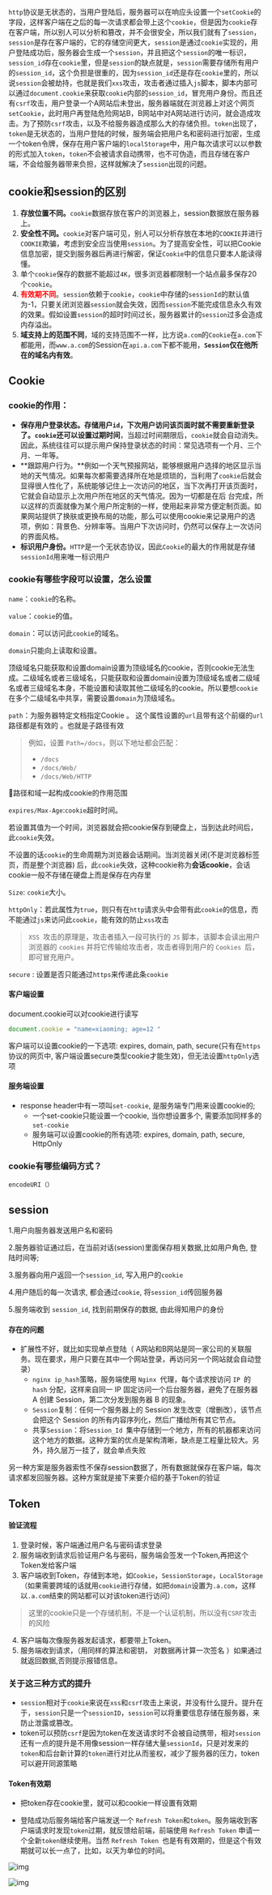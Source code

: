 `http`协议是无状态的，当用户登陆后，服务器可以在响应头设置一个`setCookie`的字段，这样客户端在之后的每一次请求都会带上这个`cookie`，但是因为`cookie`存在客户端，所以别人可以分析和篡改，并不会很安全，所以我们就有了`session`，`session`是存在客户端的，它的存储空间更大，`session`是通过`cookie`实现的，用户登陆成功后，服务器会生成一个`session`，并且把这个`session`的唯一标识，`session_id`存在`cookie`里，但是`session`的缺点就是，`session`需要存储所有用户的`session_id`，这个负担是很重的，因为`session_id`还是存在`cookie`里的，所以说`session`会被劫持，也就是我们`xxs`攻击，攻击者通过插入`js`脚本，脚本内部可以通过`document.cookie`来获取`cookie`内部的`session_id`，冒充用户身份。而且还有`csrf`攻击，用户登录一个A网站后未登出，服务器端就在浏览器上对这个网页`setCookie`，此时用户再登陆危险网站B，B网站中对A网站进行访问，就会造成攻击。为了预防`csrf`攻击，以及不给服务器造成那么大的存储负担。`token`出现了，`token`是无状态的，当用户登陆的时候，服务端会把用户名和密码进行加密，生成一个token令牌，保存在用户客户端的`localStorage`中，用户每次请求可以以参数的形式加入`token`，`token`不会被请求自动携带，也不可伪造，而且存储在客户端，不会给服务器带来负担，这样就解决了`session`出现的问题。

## cookie和session的区别

1. **存放位置不同。**`cookie`数据存放在客户的浏览器上，session数据放在服务器上。
2. **安全性不同。**`cookie`对客户端可见，别人可以分析存放在本地的`COOKIE`并进行`COOKIE`欺骗，考虑到安全应当使用`session`。为了提高安全性，可以把Cookie信息加密，提交到服务器后再进行解密，保证`Cookie`中的信息只要本人能读得懂。
4. 单个`cookie`保存的数据不能超过`4K`，很多浏览器都限制一个站点最多保存20个`cookie`。
5. **<font color='red'>有效期不同</font>**。`session`依赖于`cookie`，`cookie`中存储的`sessionId`的默认值为-1，只要关闭浏览器`session`就会失效，因而`session`不能完成信息永久有效的效果。假如设置`session`的超时时间过长，服务器累计的`session`过多会造成内存溢出。
6. **域支持上的范围不同**，域的支持范围不一样，比方说`a.com`的`Cookie`在`a.com`下都能用，而`www.a.com`的Session在`api.a.com`下都不能用，**`Session`仅在他所在的域名内有效**。

## Cookie

### cookie的作用：

- **保存用户登录状态。**存储用户`id`，下次用户访问该页面时就不需要重新登录了。`cookie`还**可以设置过期时间**，当超过时间期限后，`cookie`就会自动消失。因此，系统往往可以提示用户保持登录状态的时间：常见选项有一个月、三个 月、一年等。
- **跟踪用户行为。**例如一个天气预报网站，能够根据用户选择的地区显示当地的天气情况。如果每次都需要选择所在地是烦琐的，当利用了`cookie`后就会显得很人性化了，系统能够记住上一次访问的地区，当下次再打开该页面时，它就会自动显示上次用户所在地区的天气情况。因为一切都是在后 台完成，所以这样的页面就像为某个用户所定制的一样，使用起来非常方便定制页面。如果网站提供了换肤或更换布局的功能，那么可以使用cookie来记录用户的选项，例如：背景色、分辨率等。当用户下次访问时，仍然可以保存上一次访问的界面风格。
- **标识用户身份。**`HTTP`是一个无状态协议，因此`Cookie`的最大的作用就是存储`sessionId`用来唯一标识用户

### cookie有哪些字段可以设置，怎么设置

`name`：`cookie`的名称。

`value`：`cookie`的值。

`domain`：可以访问此`cookie`的域名。

`domain`只能向上读取和设置。

顶级域名只能获取和设置domain设置为顶级域名的cookie，否则cookie无法生成。二级域名或者三级域名，只能获取和设置domain设置为顶级域名或者二级域名或者三级域名本身，不能设置和读取其他二级域名的cookie。所以要想`cookie`在多个二级域名中共享，需要设置`domain`为顶级域名。

`path`：为服务器特定文档指定Cookie 。 这个属性设置的`url`且带有这个前缀的`url`路径都是有效的 。也就是子路径有效

> 例如，设置 `Path=/docs`，则以下地址都会匹配：
>
> - `/docs`
> - `/docs/Web/`
> - `/docs/Web/HTTP`

🌟路径和域一起构成cookie的作用范围

`expires/Max-Age`:`cookie`超时时间。

若设置其值为一个时间，浏览器就会把cookie保存到硬盘上，当到达此时间后，此`cookie`失效。

不设置的话`cookie`的生命周期为浏览器会话期间。当浏览器关闭(不是浏览器标签页，而是整个浏览器) 后，此`cookie`失效，这种cookie称为**会话cookie**，会话cookie一般不存储在硬盘上而是保存在内存里

`Size`: `cookie`大小。

`httpOnly`：若此属性为`true`，则只有在`http`请求头中会带有此`cookie`的信息，而不能通过`js`来访问此`cookie`，能有效的防止`xss`攻击

> `XSS `攻击的原理是，攻击者插入一段可执行的 `JS` 脚本，该脚本会读出用户浏览器的 `cookies` 并将它传输给攻击者，攻击者得到用户的 `Cookies `后，即可冒充用户。

`secure` : 设置是否只能通过`https`来传递此条`cookie`

#### 客户端设置

document.cookie可以对cookie进行读写

```javascript
document.cookie = "name=xiaoming; age=12 "
```

客户端可以设置cookie的一下选项: expires, domain, path, secure(只有在`https`协议的网页中, 客户端设置secure类型cookie才能生效)，但无法设置`httpOnly`选项

#### 服务端设置

- response header中有一项叫`set-cookie`, 是服务端专门用来设置cookie的;
  - 一个set-cookie只能设置一个cookie, 当你想设置多个, 需要添加同样多的`set-cookie`
  - 服务端可以设置cookie的所有选项: expires, domain, path, secure, HttpOnly

### cookie有哪些编码方式？
`encodeURI（）`

## session

1.用户向服务器发送用户名和密码

2.服务器验证通过后，在当前对话(session)里面保存相关数据,比如用户角色, 登陆时间等;

3.服务器向用户返回一个`session_id`, 写入用户的`cookie`

4.用户随后的每一次请求, 都会通过`cookie`, 将`session_id`传回服务器

5.服务端收到 `session_id`, 找到前期保存的数据, 由此得知用户的身份

#### 存在的问题

- 扩展性不好，就比如实现单点登陆（ A网站和B网站是同一家公司的关联服务。现在要求，用户只要在其中一个网站登录，再访问另一个网站就会自动登录）
  - `nginx ip_hash`策略，服务端使用 `Nginx `代理，每个请求按访问 `IP `的 `hash` 分配，这样来自同一 IP 固定访问一个后台服务器，避免了在服务器 A 创建 Session，第二次分发到服务器 B 的现象。
  - `Session`复制：任何一个服务器上的 Session 发生改变（增删改），该节点会把这个 Session 的所有内容序列化，然后广播给所有其它节点。
  - 共享`Session`：将`Session_Id `集中存储到一个地方，所有的机器都来访问这个地方的数据。这种方案的优点是架构清晰，缺点是工程量比较大。另外，持久层万一挂了，就会单点失败

另一种方案是服务器索性不保存session数据了，所有数据就保存在客户端，每次请求都发回服务器。这种方案就是接下来要介绍的基于Token的验证

## Token

#### 验证流程

1. 登录时候，客户端通过用户名与密码请求登录
2. 服务端收到请求后验证用户名与密码，服务端会签发一个Token,再把这个Token发给客户端
4. 客户端收到Token，存储到本地，如`Cookie`，`SessionStorage`，`LocalStorage`（如果需要跨域的话就用`cookie`进行存储，如把`domain`设置为`.a.com`，这样以`.a.com`结束的网站都可以对该token进行访问）

>这里的cookie只是一个存储机制，不是一个认证机制，所以没有`CSRF`攻击的风险

4. 客户端每次像服务器发起请求，都要带上Token。
5. 服务端收到请求，（用同样的算法和密钥， 对数据再计算一次签名 ）如果通过就返回数据,否则提示报错信息。

### 关于这三种方式的提升

- `session`相对于`cookie`来说在`xss`和`csrf`攻击上来说，并没有什么提升。提升在于，`session`只是一个`sessionID`，`session`可以将重要信息存储在服务器，来防止泄露或篡改。
- token可以预防`csrf`是因为token在发送请求时不会被自动携带，相对`session`还有一点的提升是不用像session一样存储大量`sessionId`，只是对发来的`token`和后台新计算的`token`进行对比从而鉴权，减少了服务器的压力，token可以避开同源策略

#### Token有效期

- 把token存在cookie里，就可以和cookie一样设置有效期

- 登陆成功后服务端给客户端发送一个 `Refresh Token`和`token`。服务端收到客户端请求时发现` token `过期，就反馈给前端，前端使用 `Refresh Token` 申请一个全新` token `继续使用。当然 `Refresh Token `也是有有效期的，但是这个有效期就可以长一点了，比如，以天为单位的时间。

  

![img](images/161375750d33b4cd)

![img](images/161375750d060f97)